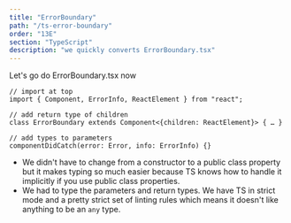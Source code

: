 ```yaml
---
title: "ErrorBoundary"
path: "/ts-error-boundary"
order: "13E"
section: "TypeScript"
description: "we quickly converts ErrorBoundary.tsx"
---
```


Let's go do ErrorBoundary.tsx now

```tsx
// import at top
import { Component, ErrorInfo, ReactElement } from "react";

// add return type of children
class ErrorBoundary extends Component<{children: ReactElement}> { … }

// add types to parameters
componentDidCatch(error: Error, info: ErrorInfo) {}
```

- We didn't have to change from a constructor to a public class property but it makes typing so much easier because TS knows how to handle it implicitly if you use public class properties.
- We had to type the parameters and return types. We have TS in strict mode and a pretty strict set of linting rules which means it doesn't like anything to be an `any` type.
